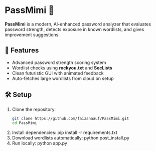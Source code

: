 # PassMimi 🔐

**PassMimi** is a modern, AI-enhanced password analyzer that evaluates password strength, detects exposure in known wordlists, and gives improvement suggestions.

## 🚀 Features
- Advanced password strength scoring system  
- Wordlist checks using **rockyou.txt** and **SecLists**  
- Clean futuristic GUI with animated feedback  
- Auto-fetches large wordlists from cloud on setup  

## 🛠️ Setup

1. Clone the repository:
   ```bash
   git clone https://github.com/faizanaauf/PassMimi.git
   cd PassMimi
2. Install dependencies:
   pip install -r requirements.txt
3. Download wordlists automatically:
   python post_install.py
4. Run locally:
   python app.py
   
